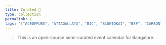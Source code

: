 ```yaml
---
title: Curated 🍉
type: collection
permalink: /
tags: '["ACEOFPUBS", "ATTAGALLATA", "BIC", "BLUETOKAI", "BSF", "CARBON", "CHAMPACA", "CURATED", "COURTYARD", "CREATIVEMORNINGS", "GOETHE", "KOOTA", "MAP", "SISTERSINSWEAT/SESSION", "SOFAR", "SUMUKHA", "TOGETHER", "TROVE", "UNDERLINE", "URBANAUT", "VENN", "WINDMILLS", "TPCC", "THEWHITEBOX", "LAVONNE", "BNGBIRDS"]'
---
```


> This is an open-source semi-curated event calendar for Bangalore.